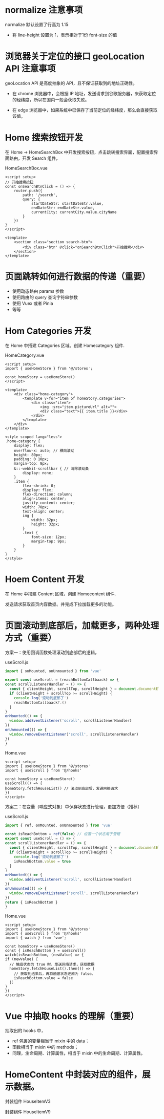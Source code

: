 # normalize 注意事项

normalize 默认设置了行高为 1.15

- 将 line-height 设置为 1，表示相对于1份 font-size 的值

# 浏览器关于定位的接口 geoLocation API 注意事项

geoLocation API 是高度抽象的 API，且不保证获取到的地址正确性。

- 在 chrome 浏览器中，会根据 IP 地址，发送请求到谷歌服务器，来获取定位的经纬度，所以在国内一般会获取失败。

- 在 edge 浏览器中，如果系统中已保存了当前定位的经纬度，那么会直接获取该值。

# Home 搜索按钮开发

在 Home -> HomeSearchBox 中开发搜索按钮，点击跳转搜索界面，配置搜索界面路由，开发 Search 组件。

HomeSearchBox.vue

```vue
<script setup>
// 开始搜索按钮
const onSearchBtnClick = () => {
	router.push({
		path: '/search',
		query: {
			startDateStr: startDateStr.value,
			endDateStr: endDateStr.value,
			currentCity: currentCity.value.cityName
		}
	})
}
</script>

<template>
	<section class="section search-btn">
		<div class="btn" @click="onSearchBtnClick">开始搜索</div>
	</section>
</template>
```

#  页面跳转如何进行数据的传递（重要）

* 使用动态路由 params 参数
* 使用路由的 query 查询字符串参数
* 使用 Vuex 或者 Pinia
* 等等

# Hom Categories 开发

在 Home 中搭建 Categories 区域。创建 Homecategory 组件.

HomeCategory.vue

```vue
<script setup>
import { useHomeStore } from '@/stores';

const homeStory = useHomeStore()
</script>

<template>
	<div class="home-category">
		<template v-for="item of homeStory.categories">
			<div class="item">
				<img :src="item.pictureUrl" alt="">
				<div class="text">{{ item.title }}</div>
			</div>
		</template>
	</div>
</template>

<style scoped lang="less">
.home-category {
	display: flex;
	overflow-x: auto; // 横向滚动
	height: 80px;
	padding: 0 10px;
	margin-top: 8px;
	&::-webkit-scrollbar { // 消除滚动条
		display: none;
	}
	.item {
		flex-shrink: 0;
		display: flex;
		flex-direction: column;
		align-items: center;
		justify-content: center;
		width: 70px;
		text-align: center;
		img {
			width: 32px;
			height: 32px;
		}
		.text {
			font-size: 12px;
			margin-top: 9px;
		}
	}
}
</style>
```

# Hoem Content 开发

在 Home 中搭建 Content 区域，创建 Homecontent 组件.

发送请求获取首页内容数据。并完成下拉加载更多的功能。

# 页面滚动到底部后，加载更多，两种处理方式（重要）

方案一：使用回调函数处理滚动到底部后的逻辑。

  useScroll.js

  ```js
import { onMounted, onUnmounted } from 'vue'

export const useScroll = (reachBottomCallbaack) => {
  const scrollListenerHandler = () => {
    const { clientHeight, scrollTop, scrollHeight } = document.documentElement
    if (clientHeight + scrollTop >= scrollHeight) {
      console.log('滚动到底部了')
      reachBottomCallbaack?.()
    }
  }
  onMounted(() => {
    window.addEventListener('scroll', scrollListenerHandler)
  })
  onUnmounted(() => {
    window.removeEventListener('scroll', scrollListenerHandler)
  })
}
  ```

  Home.vue

  ```vue
<script setup>
import { useHomeStore } from '@/stores'
import { useScroll } from '@/hooks'

const homeStory = useHomeStore()
useScroll(() => {
  homeStory.fetchHouseList() // 滚动到底部后，发送网络请求
})
</script>
  ```

方案二：在变量（响应式对象）中保存状态进行管理，更加方便（推荐）

  useScroll.js

  ```js
import { ref, onMounted, onUnmounted } from 'vue'

const isReachBottom = ref(false) // 设置一个状态用于管理
export const useScroll = () => {
  const scrollListenerHandler = () => {
    const { clientHeight, scrollTop, scrollHeight } = document.documentElement
    if (clientHeight + scrollTop >= scrollHeight) {
      console.log('滚动到底部了')
      isReachBottom.value = true
    }
  }
  onMounted(() => {
    window.addEventListener('scroll', scrollListenerHandler)
  })
  onUnmounted(() => {
    window.removeEventListener('scroll', scrollListenerHandler)
  })
  return { isReachBottom }
}
  ```

  Home.vue

  ```vue
<script setup>
import { useHomeStore } from '@/stores'
import { useScroll } from '@/hooks'
import { watch } from 'vue';

const homeStory = useHomeStore()
const { isReachBottom } = useScroll()
watch(isReachBottom, (newValue) => {
  if (newValue) {
    // 触底状态为 true 时，发送网络请求，获取数据
    homeStory.fetchHouseList().then(() => {
      // 获取到结果后，再将触底状态还原为 false。
      isReachBottom.value = false
    })
  }
})
</script>
  ```

# Vue 中抽取 hooks 的理解（重要）

抽取出的 hooks 中，

- ref 包裹的变量相当于 mixin 中的 data；
- 函数相当于 mixin 中的 methods；
- 同理，生命周期、计算属性，相当于 mixin 中的生命周期、计算属性。

# HomeContent 中封装对应的组件，展示数据。

封装组件 HouseItemV3

封装组件 HouseItemV9